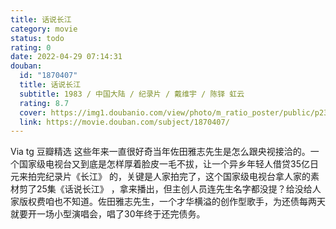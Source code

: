```yaml
---
title: 话说长江
category: movie
status: todo
rating: 0
date: 2022-04-29 07:14:31
douban:
  id: "1870407"
  title: 话说长江
  subtitle: 1983 / 中国大陆 / 纪录片 / 戴维宇 / 陈铎 虹云
  rating: 8.7
  cover: https://img1.doubanio.com/view/photo/m_ratio_poster/public/p2375019679.jpg
  link: https://movie.douban.com/subject/1870407/
---
```


Via tg 豆瓣精选 这些年来一直很好奇当年佐田雅志先生是怎么跟央视接洽的。一个国家级电视台又到底是怎样厚着脸皮一毛不拔，让一个异乡年轻人借贷35亿日元来拍完纪录片《长江》 的，关键是人家拍完了，这个国家级电视台拿人家的素材剪了25集《话说长江》 ，拿来播出，但主创人员连先生名字都没提？给没给人家版权费咱也不知道。佐田雅志先生，一个才华横溢的创作型歌手，为还债每两天就要开一场小型演唱会，唱了30年终于还完债务。 
